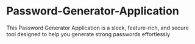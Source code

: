 # Password-Generator-Application
This Password Generator Application is a sleek, feature-rich, and secure tool designed to help you generate strong passwords effortlessly
